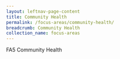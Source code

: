```yaml
---
layout: leftnav-page-content
title: Community Health 
permalink: /focus-areas/community-health/
breadcrumb: Community Health
collection_name: focus-areas
---
```



FA5 Community Health
